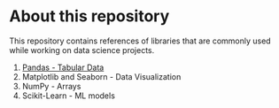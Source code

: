 # About this repository

This repository contains references of libraries that are commonly used while working on data science projects. 
1. [Pandas - Tabular Data](pandas.ipynb)
2. Matplotlib and Seaborn - Data Visualization
3. NumPy - Arrays
4. Scikit-Learn - ML models
